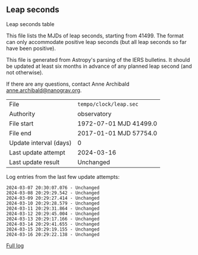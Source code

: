 
## Leap seconds

Leap seconds table

This file lists the MJDs of leap seconds, starting from 41499.
The format can only accommodate positive leap seconds (but all
leap seconds so far have been positive).

This file is generated from Astropy's parsing of the IERS
bulletins. It should be updated at least six months in advance
of any planned leap second (and not otherwise).

If there are any questions, contact Anne Archibald
<anne.archibald@nanograv.org>.

|     |     |
|:--- |:--- |
| File | `tempo/clock/leap.sec` |
| Authority | observatory |
| File start | 1972-07-01 MJD 41499.0 |
| File end | 2017-01-01 MJD 57754.0 |
| Update interval (days) | 0 |
| Last update attempt | 2024-03-16 |
| Last update result | Unchanged |

Log entries from the last few update attempts:
```
2024-03-07 20:30:07.076 - Unchanged
2024-03-08 20:29:29.542 - Unchanged
2024-03-09 20:29:27.414 - Unchanged
2024-03-10 20:29:28.579 - Unchanged
2024-03-11 20:29:31.864 - Unchanged
2024-03-12 20:29:45.004 - Unchanged
2024-03-13 20:29:17.166 - Unchanged
2024-03-14 20:29:41.655 - Unchanged
2024-03-15 20:29:19.155 - Unchanged
2024-03-16 20:29:22.138 - Unchanged
```
[Full log](https://raw.githubusercontent.com/ipta/pulsar-clock-corrections/main/log/tempo/clock/leap.sec.log)
